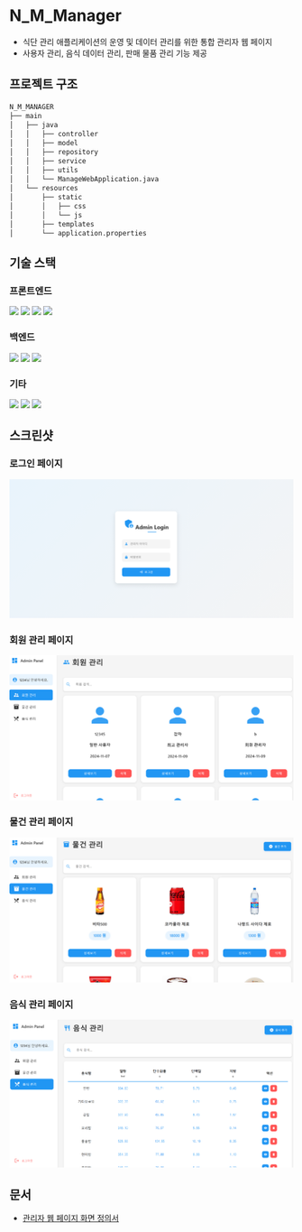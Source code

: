 # N_M_Manager
- 식단 관리 애플리케이션의 운영 및 데이터 관리를 위한 통합 관리자 웹 페이지
- 사용자 관리, 음식 데이터 관리, 판매 물품 관리 기능 제공
## 프로젝트 구조
```
N_M_MANAGER
├── main
│   ├── java
│   │   ├── controller
│   │   ├── model
│   │   ├── repository
│   │   ├── service
│   │   ├── utils
│   │   └── ManageWebApplication.java
│   └── resources
│       ├── static
│       │   ├── css
│       │   └── js
│       ├── templates
│       └── application.properties
```
## 기술 스택
### 프론트엔드
<p>
  <img src="https://img.shields.io/badge/Thymeleaf-005F0F?style=for-the-badge&logo=thymeleaf&logoColor=white"/>
  <img src="https://img.shields.io/badge/HTML5-E34F26?style=for-the-badge&logo=html5&logoColor=white"/>
  <img src="https://img.shields.io/badge/CSS3-1572B6?style=for-the-badge&logo=css3&logoColor=white"/>
  <img src="https://img.shields.io/badge/JavaScript-F7DF1E?style=for-the-badge&logo=javascript&logoColor=black"/>
</p>

### 백엔드
<p>
  <img src="https://img.shields.io/badge/Java-007396?style=for-the-badge&logo=java&logoColor=white"/>
  <img src="https://img.shields.io/badge/Spring%20Boot-6DB33F?style=for-the-badge&logo=springboot&logoColor=white"/>
  <img src="https://img.shields.io/badge/Spring%20JPA-6DB33F?style=for-the-badge&logo=spring&logoColor=white"/>
</p>


### 기타
<p>
  <img src="https://img.shields.io/badge/MySQL-4479A1?style=for-the-badge&logo=mysql&logoColor=white"/>
  <img src="https://img.shields.io/badge/Microsoft%20Azure-0078D4?style=for-the-badge&logo=microsoftazure&logoColor=white"/>
  <img src="https://img.shields.io/badge/Docker-2496ED?style=for-the-badge&logo=docker&logoColor=white"/>
</p>

## 스크린샷

### 로그인 페이지
<p align="center">
  <img src="./assets/images/signin.png" alt="로그인"/>
</p>

### 회원 관리 페이지
<p align="center">
  <img src="./assets/images/member.png" alt="로그인"/>
</p>

### 물건 관리 페이지
<p align="center">
  <img src="./assets/images/product.png" alt="로그인"/>
</p>

### 음식 관리 페이지
<p align="center">
  <img src="./assets/images/food.png" alt="로그인"/>
</p>

## 문서
- [관리자 웹 페이지 화면 정의서](./assets/docs/관리자_웹_페이지_화면_정의서.pdf)
